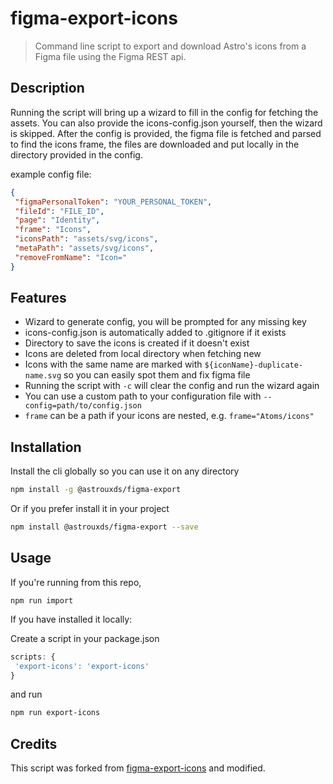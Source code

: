 # figma-export-icons

 > Command line script to export and download Astro's icons from a Figma file using the Figma REST api.

## Description

 Running the script will bring up a wizard to fill in the config for fetching the assets. You can also provide the icons-config.json yourself, then the wizard is skipped.
 After the config is provided, the figma file is fetched and parsed to find the icons frame, the files are downloaded and put locally in the directory provided in the config.

 example config file:

 ```json
{
  "figmaPersonalToken": "YOUR_PERSONAL_TOKEN",
  "fileId": "FILE_ID",
  "page": "Identity",
  "frame": "Icons",
  "iconsPath": "assets/svg/icons",
  "metaPath": "assets/svg/icons",
  "removeFromName": "Icon="
}
```

## Features

 - Wizard to generate config, you will be prompted for any missing key
 - icons-config.json is automatically added to .gitignore if it exists
 - Directory to save the icons is created if it doesn't exist
 - Icons are deleted from local directory when fetching new
 - Icons with the same name are marked with `${iconName}-duplicate-name.svg` so you can easily spot them and fix figma file
 - Running the script with `-c` will clear the config and run the wizard again
 - You can use a custom path to your configuration file with `--config=path/to/config.json`
 - `frame` can be a path if your icons are nested, e.g. `frame="Atoms/icons"`

 ## Installation

 Install the cli globally so you can use it on any directory

 ```sh
 npm install -g @astrouxds/figma-export
```

 Or if you prefer install it in your project

```sh
npm install @astrouxds/figma-export --save
```

## Usage

If you're running from this repo,

`npm run import`

 If you have installed it locally:

 Create a script in your package.json
 ```js
scripts: {
  'export-icons': 'export-icons'
}
```
and run
```sh
npm run export-icons
```



## Credits

This script was forked from [figma-export-icons](https://github.com/tsimenis/figma-export-icons) and modified.
